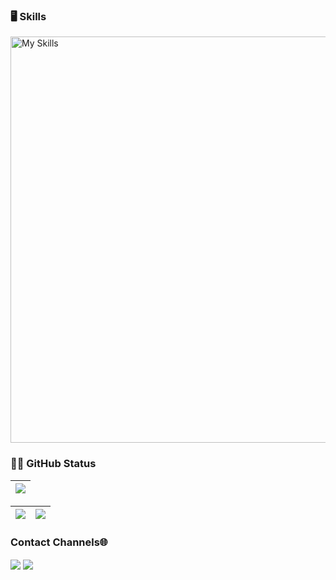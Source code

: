 ### 🖥 Skills
<img src="https://skillicons.dev/icons?i=java,py,ts,spring,angular,nextjs,postgres,firebase,docker,postman&theme=dark&perline=10" width="650" alt="My Skills">


### 👨‍💻 GitHub Status
  
| ![](http://github-profile-summary-cards.vercel.app/api/cards/profile-details?username=yellowisk&theme=yeblu) 
| :-: |
  
| ![](http://github-profile-summary-cards.vercel.app/api/cards/stats?username=yellowisk&theme=yeblu) | ![](http://github-profile-summary-cards.vercel.app/api/cards/most-commit-language?username=yellowisk&theme=yeblu)
| :-: | :-: |

### Contact Channels🌐
<div>
  <a href="https://www.linkedin.com/in/o-heitor-almeida/">
    <img align="center" src="https://img.shields.io/badge/-LinkedIn-%230077B5?style=for-the-badge&logo=linkedin&logoColor=white"></a>
  <a href = "mailto: oheitordealmeida@gmail.com">
    <img align="center" src="https://img.shields.io/badge/Gmail-BB001B?style=for-the-badge&logo=gmail&logoColor=white" target="_blank">
  </a>
</div>
